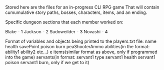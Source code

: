 Stored here are the files for an in-progress CLI RPG game That will contain cumumulative story paths, bosses, characters, items, and an ending.

Specific dungeon sections that each member worked on:

Blake - 1 
Jackson - 2 
Sudoweilder - 3
Novashi - 4 

Format of variables and objects being printed to the players.txt file:
name health savePoint poison burn peaShooterAmmo
abilities(in the format: ability1 ability2 etc...) e
items(similar format as above, only if programmed into the game)
servants(in format: servant1 type servant1 health servant1 poison servant1 burn, only if we get to it)

